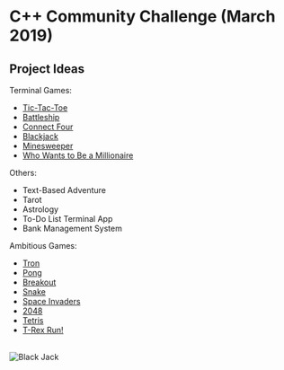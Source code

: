 # C++ Community Challenge (March 2019)

## Project Ideas ##

Terminal Games:

- [Tic-Tac-Toe](https://en.wikipedia.org/wiki/Tic-tac-toe)
- [Battleship](https://en.wikipedia.org/wiki/Battleship_(game))
- [Connect Four](https://en.wikipedia.org/wiki/Connect_Four)
- [Blackjack](https://en.wikipedia.org/wiki/Blackjack)
- [Minesweeper](https://en.wikipedia.org/wiki/Microsoft_Minesweeper)
- [Who Wants to Be a Millionaire](https://en.wikipedia.org/wiki/Who_Wants_to_Be_a_Millionaire%3F)

Others:

- Text-Based Adventure
- Tarot
- Astrology
- To-Do List Terminal App
- Bank Management System

Ambitious Games:

- [Tron](https://en.wikipedia.org/wiki/Tron_(video_game))
- [Pong](https://en.wikipedia.org/wiki/Pong)
- [Breakout](https://en.wikipedia.org/wiki/Breakout_(video_game))
- [Snake](https://en.wikipedia.org/wiki/Snake_(video_game_genre))
- [Space Invaders](https://en.wikipedia.org/wiki/Space_Invaders)
- [2048](https://en.wikipedia.org/wiki/2048_(video_game))
- [Tetris](https://en.wikipedia.org/wiki/Tetris)
- [T-Rex Run!](https://elgoog.im/t-rex/)

<br>

<img src="https://github.com/sonnynomnom/Introduction-to-Programming-in-C/blob/master/Projects/blackjack.png" alt="Black Jack" />
